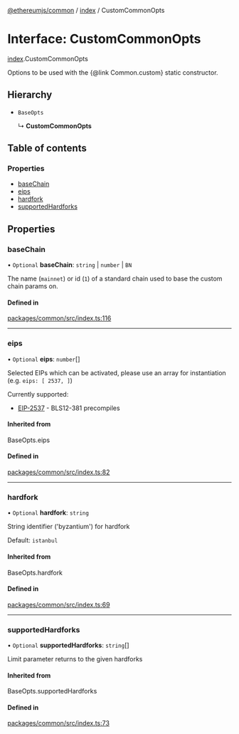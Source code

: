 [@ethereumjs/common](../README.md) / [index](../modules/index.md) / CustomCommonOpts

# Interface: CustomCommonOpts

[index](../modules/index.md).CustomCommonOpts

Options to be used with the {@link Common.custom} static constructor.

## Hierarchy

- `BaseOpts`

  ↳ **CustomCommonOpts**

## Table of contents

### Properties

- [baseChain](index.customcommonopts.md#basechain)
- [eips](index.customcommonopts.md#eips)
- [hardfork](index.customcommonopts.md#hardfork)
- [supportedHardforks](index.customcommonopts.md#supportedhardforks)

## Properties

### baseChain

• `Optional` **baseChain**: `string` \| `number` \| `BN`

The name (`mainnet`) or id (`1`) of a standard chain used to base the custom
chain params on.

#### Defined in

[packages/common/src/index.ts:116](https://github.com/ethereumjs/ethereumjs-monorepo/blob/master/packages/common/src/index.ts#L116)

___

### eips

• `Optional` **eips**: `number`[]

Selected EIPs which can be activated, please use an array for instantiation
(e.g. `eips: [ 2537, ]`)

Currently supported:

- [EIP-2537](https://eips.ethereum.org/EIPS/eip-2537) - BLS12-381 precompiles

#### Inherited from

BaseOpts.eips

#### Defined in

[packages/common/src/index.ts:82](https://github.com/ethereumjs/ethereumjs-monorepo/blob/master/packages/common/src/index.ts#L82)

___

### hardfork

• `Optional` **hardfork**: `string`

String identifier ('byzantium') for hardfork

Default: `istanbul`

#### Inherited from

BaseOpts.hardfork

#### Defined in

[packages/common/src/index.ts:69](https://github.com/ethereumjs/ethereumjs-monorepo/blob/master/packages/common/src/index.ts#L69)

___

### supportedHardforks

• `Optional` **supportedHardforks**: `string`[]

Limit parameter returns to the given hardforks

#### Inherited from

BaseOpts.supportedHardforks

#### Defined in

[packages/common/src/index.ts:73](https://github.com/ethereumjs/ethereumjs-monorepo/blob/master/packages/common/src/index.ts#L73)
